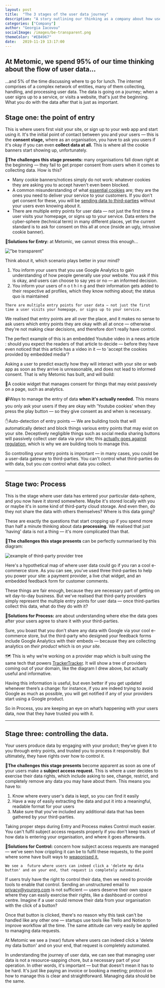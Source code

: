 ```yaml
---
layout: post
title:  "The 3 stages of the user data journey"
description: "A story outlining our thinking as a company about how user data flows, and therefore the kinds of tools we may need to manage this."
categories: ["Company"]
author: "Georgia Iacovou"
socialImage: /images/be-transparent.png
themeColor: "#EB4967"
date:   2019-11-19 13:17:00
---
```


## At Metomic, we spend 95% of our time thinking about the flow of user data...

...and 5% of the time discussing where to go for lunch. The internet comprises of a complex network of entities, many of them collecting, handling, and processing user data. The data is going on a journey; when a user signs up to a service, or visits a website, that's just the beginning. What you do with the data after that is just as important.

 

## Stage one: the point of entry

This is where users first visit your site, or sign up to your web app and start using it. It's the initial point of contact between you and your users — this is the **consent stage,** where as an organisation, you have to ask you users if it's okay if you can even **collect data at all.** This is where all the cookie banners start showing up, unfortunately. 

😬**The challenges this stage presents:** many organisations fall down right at the beginning — they fail to get proper consent from users when it comes to collecting data. How is this?

- Many cookie banners/notices simply do not work: whatever cookies they are asking you to accept haven't even been blocked.
- A common misunderstanding of what [essential cookies](https://metomic.io/blog/main/2019/08/14/essential-cookies.html) are; they are the ones you need to deliver your service to your customers. If you don't get consent for these, you will be [sending data to third-parties](https://metomic.io/blog/main/2019/11/12/third-party-risks.html) without your users even knowing about it.
- There are multiple entry points for user data — not just the first time a user visits your homepage, or signs up to your service. Data enters the cyber-sphere (technical term) in many different places, yet the current standard is to ask for consent on this all at once (inside an ugly, intrusive cookie banner).

🤠**Solutions for Entry:** at Metomic, we cannot stress this enough... 

!["be transparent"](/images/be-transparent.png)

Think about it, which scenario plays better in your mind?

1. You inform your users that you use Google Analytics to gain understanding of how people generally use your website. You ask if this is okay, and users can choose to say yes or no — an informed decision. 
2. You inform your users of  n o t h i n g  and their information gets added to their respective ad profiles, which they know nothing about; the status quo is maintained

`There are multiple entry points for user data — not just the first time a user visits your homepage, or signs up to your service.`

We realised that entry points are all over the place, and it makes no sense to ask users which entry points they are okay with all at once — otherwise they're not making clear decisions, and therefore don't really have control.

The perfect example of this is an embedded Youtube video in a news article : should you expect the readers of that article to decide — before they have even noticed that this article has a video in it — to 'accept the cookies provided by embedded media'?

Asking a user to predict exactly how they will interact with your site or web app as soon as they arrive is unreasonable, and does not lead to informed consent. That is why Metomic has built, and will build:

🍪A cookie widget that manages consent for things that may exist passively on a page, such as analytics.

📹Ways to manage the entry of data **when it's actually needed.** This means you only ask your users if they are okay with 'Youtube cookies' when they press the play button — so they give consent as and when is necessary.

✋Auto-detection of entry points — We are building tools that will automatically detect and block things various entry points that may exist on your site. Deceptively negligible things such as social media sharing buttons will passively collect user data via your site; this [actually goes against regulation](https://metomic.io/blog/main/2019/07/31/share-buttons-illegal.html), which is why we are building tools to manage this.

So controlling your entry points is important — in many cases, you could be a user-data gateway to third-parties. You can't control what third-parties do with data, but you *can* control what data you collect.

---

## Stage two: Process

This is the stage where user data has entered your particular data-sphere, and you now have it stored somewhere. Maybe it's stored locally with you or maybe it's in some kind of third-party cloud storage. And even then, do they not share the data with others themselves? Where is this data going?

These are exactly the questions that start cropping up if you spend more than half a minute thinking about data **processing**. We realised that just 'having' data is not a thing — it's more complicated than that.

😬**The challenges this stage presents** can be perfectly summarised by this diagram:

![example of third-party provider tree](/images/map-example.png)

Here's a hypothetical map of where user data could go if you ran a cool e-commerce store. As you can see, you've used three third-parties to help you power your site: a payment provider, a live chat widget, and an embedded feedback form for customer comments.

These things are fair enough, because they are necessary part of getting on wit day-to-day business. But we've realised that third-party providers simply represent the multiple entry points for user data — once third-parties collect this data, what do they do with it?

🤠**Solutions for Process:** are about understanding where else the data goes after your users agree to share it with your third-parties. 

Sure, you boast that you don't share any data with Google via your cool e-commerce store, but the third-party who designed your feedback forms include Google Analytics with their embeds — because they are collecting analytics on *their product* which is on *your site.*

🗺 This is why we’re working on a provider map which is built using the same tech that powers [TrackerTracker](http://trackertracker.io). It will show a tree of providers coming out of your domain, like the diagram I drew above, but actually useful and informative. 

Having this information is useful, but even better if you get updated whenever there’s a change: for instance, if you are indeed trying to avoid Google as much as possible, you will get notified if any of your providers start using a Google product.

So in Process, you are keeping an eye on what’s happening with your users data, now that they have trusted you with it. 

---

## Stage three: controlling the data.

Your users produce data by engaging with your product; they’ve given it to you through entry points, and trusted you to process it responsibly. But ultimately, they have rights over how to control it. 

😬**The challenges this stage presents** become apparent as soon as one of your users make a **subject access request.** This is where a user decides to exercise their data rights, which include asking to see, change, restrict, and completely remove any data you may have about them. This means you have to:

1. Know where every user's data is kept, so you can find it easily
2. Have a way of easily extracting the data and put it into a meaningful, readable format for your users
3. Make sure that you've included any additional data that has been gathered by your third-parties.

Taking proper steps during Entry and Process makes Control much easier. You can't fulfil subject access requests properly if you don't keep track of how data is entering your organisation, and where it goes afterwards.

🤠**Solutions for Control:** concern how subject access requests are managed — we've seen how crippling it can be to fulfil these requests, to the point where some have built ways to [weaponised it.](https://shipyourenemiesgdpr.com/)

`We see a  future where users can indeed click a 'delete my data button' and on your end, that request is completely automated.` 

If users truly have the right to control their data, then we need to provide tools to enable that control. Sending an unstructured email to privacy@yourorg.com is not sufficient — users deserve their own space where they can easily exercise their rights, like a dashboard or control centre. Imagine if a user could remove their data from your organisation with the click of a button?

Once that button is clicked, there's no reason why this task can't be handled like any other one —  startups use tools like Trello and Notion to improve workflow all the time. The same attitude can very easily be applied to managing data requests.

At Metomic we see a (near) future where users can indeed click a 'delete my data button' and on your end, that request is completely automated. 

In understanding the journey of user data, we can see that managing user data is not a resource-sapping chore, but a necessary part of your operation. In other words, it's important — but that doesn't mean it has to be hard. It's just like paying an invoice or booking a meeting; protocol on how to manage this is clear and straightforward. Managing data should be the same.